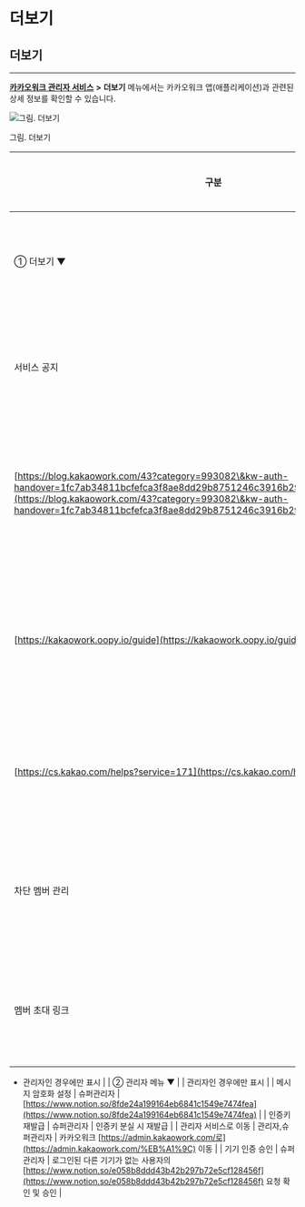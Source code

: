 # 더보기

## 더보기

***

[**카카오워크 관리자 서비스**](https://admin.kakaowork.com/) **>** **더보기** 메뉴에서는 카카오워크 앱(애플리케이션)과 관련된 상세 정보를 확인할 수 있습니다.

![그림. 더보기](https://s3-us-west-2.amazonaws.com/secure.notion-static.com/379ed1f3-1ceb-4e58-85dc-e0319cdda8c3/%EB%8D%94%EB%B3%B4%EA%B8%B0.png)

그림. 더보기

| 구분                                                                                                                                                                                                                                                                   | 접근 권한     |                            |
| -------------------------------------------------------------------------------------------------------------------------------------------------------------------------------------------------------------------------------------------------------------------- | --------- | -------------------------- |
| ① 더보기 ▼                                                                                                                                                                                                                                                              |           | 카카오워크 관련 주요 정보 안내          |
| 서비스 공지                                                                                                                                                                                                                                                               | 모든 멤버     | 카카오워크 서비스 공지사항 안내          |
| [https://blog.kakaowork.com/43?category=993082\&kw-auth-handover=1fc7ab34811bcfefca3f8ae8dd29b8751246c3916b2956b868951a8ab3ef92fe](https://blog.kakaowork.com/43?category=993082\&kw-auth-handover=1fc7ab34811bcfefca3f8ae8dd29b8751246c3916b2956b868951a8ab3ef92fe) | 모든 멤버     | 카카오워크 출시 예정 기능 안내 페이지로 이동  |
| [https://kakaowork.oopy.io/guide](https://kakaowork.oopy.io/guide)                                                                                                                                                                                                   | 모든 멤버     | 카카오워크 기능 상세 사용법 안내 페이지로 이동 |
| [https://cs.kakao.com/helps?service=171](https://cs.kakao.com/helps?service=171)                                                                                                                                                                                     | 모든 멤버     | 카카오워크 고객센터 FAQ로 이동         |
| 차단 멤버 관리                                                                                                                                                                                                                                                             | 모든 멤버     | 차단한 외부 스페이스 멤버 차단 해제 가능    |
| 멤버 초대 링크                                                                                                                                                                                                                                                             | 관리자,슈퍼관리자 | 멤버 초대 링크 생성                |

* 관리자인 경우에만 표시 | | ② 관리자 메뉴 ▼ | | 관리자인 경우에만 표시 | | 메시지 암호화 설정 | 슈퍼관리자 | [https://www.notion.so/8fde24a199164eb6841c1549e7474fea](https://www.notion.so/8fde24a199164eb6841c1549e7474fea) | | 인증키 재발급 | 슈퍼관리자 | 인증키 분실 시 재발급 | | 관리자 서비스로 이동 | 관리자,슈퍼관리자 | 카카오워크 [https://admin.kakaowork.com/로](https://admin.kakaowork.com/%EB%A1%9C) 이동 | | 기기 인증 승인 | 슈퍼관리자 | 로그인된 다른 기기가 없는 사용자의 [https://www.notion.so/e058b8ddd43b42b297b72e5cf128456f](https://www.notion.so/e058b8ddd43b42b297b72e5cf128456f) 요청 확인 및 승인 |
